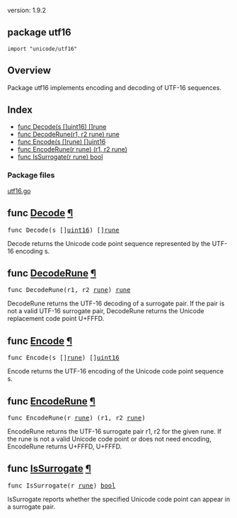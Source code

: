 version: 1.9.2
## package utf16

  `import "unicode/utf16"`

## Overview

Package utf16 implements encoding and decoding of UTF-16 sequences.

## Index

- [func Decode(s []uint16) []rune](#Decode)
- [func DecodeRune(r1, r2 rune) rune](#DecodeRune)
- [func Encode(s []rune) []uint16](#Encode)
- [func EncodeRune(r rune) (r1, r2 rune)](#EncodeRune)
- [func IsSurrogate(r rune) bool](#IsSurrogate)

### Package files
 [utf16.go](//github.com/golang/go/blob/2ea7d3461bb41d0ae12b56ee52d43314bcdb97f9/src/unicode/utf16/utf16.go)

<h2 id="Decode">func <a href="//github.com/golang/go/blob/2ea7d3461bb41d0ae12b56ee52d43314bcdb97f9/src/unicode/utf16/utf16.go#L78">Decode</a>
    <a href="#Decode">¶</a></h2>
<pre>func Decode(s []<a href="/builtin/#uint16">uint16</a>) []<a href="/builtin/#rune">rune</a></pre>

Decode returns the Unicode code point sequence represented by the UTF-16
encoding s.

<h2 id="DecodeRune">func <a href="//github.com/golang/go/blob/2ea7d3461bb41d0ae12b56ee52d43314bcdb97f9/src/unicode/utf16/utf16.go#L27">DecodeRune</a>
    <a href="#DecodeRune">¶</a></h2>
<pre>func DecodeRune(r1, r2 <a href="/builtin/#rune">rune</a>) <a href="/builtin/#rune">rune</a></pre>

DecodeRune returns the UTF-16 decoding of a surrogate pair. If the pair is not a
valid UTF-16 surrogate pair, DecodeRune returns the Unicode replacement code
point U+FFFD.

<h2 id="Encode">func <a href="//github.com/golang/go/blob/2ea7d3461bb41d0ae12b56ee52d43314bcdb97f9/src/unicode/utf16/utf16.go#L46">Encode</a>
    <a href="#Encode">¶</a></h2>
<pre>func Encode(s []<a href="/builtin/#rune">rune</a>) []<a href="/builtin/#uint16">uint16</a></pre>

Encode returns the UTF-16 encoding of the Unicode code point sequence s.

<h2 id="EncodeRune">func <a href="//github.com/golang/go/blob/2ea7d3461bb41d0ae12b56ee52d43314bcdb97f9/src/unicode/utf16/utf16.go#L37">EncodeRune</a>
    <a href="#EncodeRune">¶</a></h2>
<pre>func EncodeRune(r <a href="/builtin/#rune">rune</a>) (r1, r2 <a href="/builtin/#rune">rune</a>)</pre>

EncodeRune returns the UTF-16 surrogate pair r1, r2 for the given rune. If the
rune is not a valid Unicode code point or does not need encoding, EncodeRune
returns U+FFFD, U+FFFD.

<h2 id="IsSurrogate">func <a href="//github.com/golang/go/blob/2ea7d3461bb41d0ae12b56ee52d43314bcdb97f9/src/unicode/utf16/utf16.go#L20">IsSurrogate</a>
    <a href="#IsSurrogate">¶</a></h2>
<pre>func IsSurrogate(r <a href="/builtin/#rune">rune</a>) <a href="/builtin/#bool">bool</a></pre>

IsSurrogate reports whether the specified Unicode code point can appear in a
surrogate pair.


